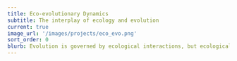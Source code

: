 ```yaml
---
title: Eco-evolutionary Dynamics
subtitle: The interplay of ecology and evolution
current: true
image_url: '/images/projects/eco_evo.png'
sort_order: 0
blurb: Evolution is governed by ecological interactions, but ecological dynamics are also shaped by evolution. Untangling the interactions between ecology and evolution is critical for understanding fundamental aspects of living systems. Using a combination of mathematical modeling and experimental evolution, our lab studies how ecological processes (e.g., competition, infection, migration, cross-feeding) influence evolution (e.g., selection for novel genotypes, stable interdependency, maintenance of costly behaviors) and vice versa. We have explored the impact of restricted migration on life-history evolution and virulence in a bacteriophage (Kerr et al., 2006; Eshelman et al., 2010), the interplay between the level of monopolization of costly cellular products and the nature of production costs in driving microbial dependencies (Estrela et al. 2016), and how competitive interactions between bacteria that produce bacteriocins can lead to stable polymorphism of genotypes in spatially structured habitats (Majeed et al., 2011). We showed that as dispersal and ecological interaction becomes spatially restricted, various costly behaviors can be maintained (van Raay & Kerr, 2016), mutation-selection balance can shift (Cooper et al., 2015), and adaptive valleys can be traversed in the presence of sexual recombination (Cooper et al. 2016).
---
```

